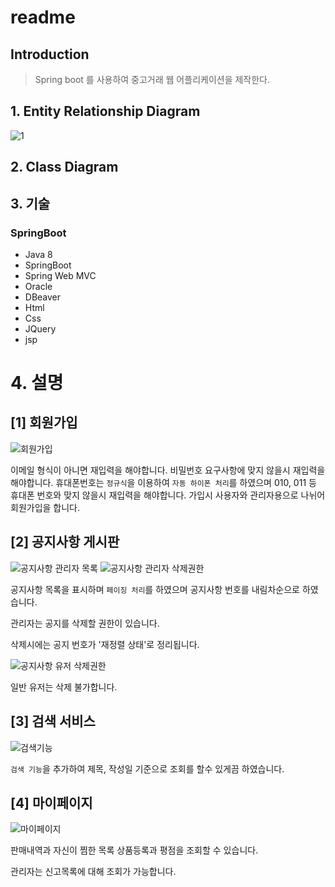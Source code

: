 # readme

## Introduction

> Spring boot 를 사용하여 중고거래 웹 어플리케이션을 제작한다.
## 1. Entity Relationship Diagram

![1](https://user-images.githubusercontent.com/86057607/174211944-21889f0b-f764-4ed0-b909-80afffbbe448.png)

## 2. Class Diagram



## 3. 기술

### **SpringBoot**

- Java 8
- SpringBoot
- Spring Web MVC
- Oracle
- DBeaver
- Html
- Css
- JQuery
- jsp

# 4. 설명

## [1] 회원가입

![회원가입](https://user-images.githubusercontent.com/86057607/174213697-4c53b9d9-9b25-4a5b-a41c-17f71a809a78.png)

이메일 형식이 아니면 재입력을 해야합니다.
비밀번호 요구사항에 맞지 않을시 재입력을 해야합니다.
휴대폰번호는 `정규식`을 이용하여 `자동 하이폰 처리`를 하였으며 010, 011 등 휴대폰 번호와 맞지 않을시 재입력을 해야합니다.
가입시 사용자와 관리자용으로 나뉘어 회원가입을 합니다.

## [2] 공지사항 게시판

![공지사항 관리자 목록](https://user-images.githubusercontent.com/86057607/174213699-f419b930-9a88-4ff1-9ff1-490a4eb7840b.png)
![공지사항 관리자 삭제권한](https://user-images.githubusercontent.com/86057607/174213702-02e93ad3-b46d-4bbc-b433-c3f9ccb1c684.png)

공지사항 목록을 표시하며 `페이징 처리`를 하였으며 공지사항 번호를 내림차순으로 하였습니다.

관리자는 공지를 삭제할 권한이 있습니다. 

삭제시에는 공지 번호가 '재정렬 상태'로 정리됩니다.


![공지사항 유저 삭제권한](https://user-images.githubusercontent.com/86057607/174213816-9ada9c4e-8944-4e82-9186-8bfe61b15769.png)

일반 유저는 삭제 불가합니다.


## [3] 검색 서비스

![검색기능](https://user-images.githubusercontent.com/86057607/174214465-8762d094-0c99-4066-a24c-35c49340eac3.png)

`검색 기능`을 추가하여 제목, 작성일 기준으로 조회를 할수 있게끔 하였습니다.



## [4] 마이페이지

![마이페이지](https://user-images.githubusercontent.com/86057607/174214788-bf117efe-d616-4733-acce-33dabf0ada07.png)



판매내역과 자신이 찜한 목록 상품등록과 평점을 조회할 수 있습니다.

관리자는 신고목록에 대해 조회가 가능합니다.
